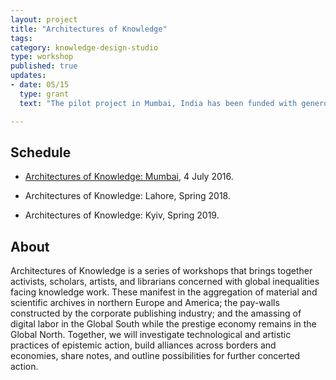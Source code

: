 ```yaml
---
layout: project
title: "Architectures of Knowledge"
tags:
category: knowledge-design-studio
type: workshop
published: true
updates:
- date: 05/15
  type: grant
  text: "The pilot project in Mumbai, India has been funded with generous support from the President's Global Innovation Fund."

---
```


## Schedule

- [Architectures of Knowledge:
Mumbai](http://xpmethod.plaintext.in/events/dissent.html), 4 July 2016.

- Architectures of Knowledge: Lahore, Spring 2018.

- Architectures of Knowledge: Kyiv, Spring 2019.

## About

Architectures of Knowledge is a series of workshops that brings together
activists, scholars, artists, and librarians concerned with global
inequalities facing knowledge work. These manifest in the aggregation of
material and scientific archives in northern Europe and America; the pay-walls
constructed by the corporate publishing industry; and the amassing of digital
labor in the Global South while the prestige economy remains in the Global
North. Together, we will investigate technological and artistic practices of
epistemic action, build alliances across borders and economies, share notes,
and outline possibilities for further concerted action.
